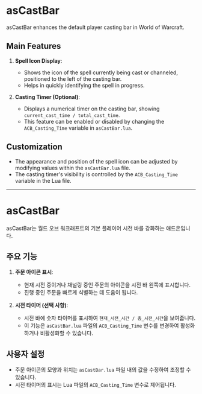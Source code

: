 # asCastBar

asCastBar enhances the default player casting bar in World of Warcraft.

## Main Features

1.  **Spell Icon Display**:
    *   Shows the icon of the spell currently being cast or channeled, positioned to the left of the casting bar.
    *   Helps in quickly identifying the spell in progress.

2.  **Casting Timer (Optional)**:
    *   Displays a numerical timer on the casting bar, showing `current_cast_time / total_cast_time`.
    *   This feature can be enabled or disabled by changing the `ACB_Casting_Time` variable in `asCastBar.lua`.

## Customization

*   The appearance and position of the spell icon can be adjusted by modifying values within the `asCastBar.lua` file.
*   The casting timer's visibility is controlled by the `ACB_Casting_Time` variable in the Lua file.

---

# asCastBar

asCastBar는 월드 오브 워크래프트의 기본 플레이어 시전 바를 강화하는 애드온입니다.

## 주요 기능

1.  **주문 아이콘 표시**:
    *   현재 시전 중이거나 채널링 중인 주문의 아이콘을 시전 바 왼쪽에 표시합니다.
    *   진행 중인 주문을 빠르게 식별하는 데 도움이 됩니다.

2.  **시전 타이머 (선택 사항)**:
    *   시전 바에 숫자 타이머를 표시하여 `현재_시전_시간 / 총_시전_시간`을 보여줍니다.
    *   이 기능은 `asCastBar.lua` 파일의 `ACB_Casting_Time` 변수를 변경하여 활성화하거나 비활성화할 수 있습니다.

## 사용자 설정

*   주문 아이콘의 모양과 위치는 `asCastBar.lua` 파일 내의 값을 수정하여 조정할 수 있습니다.
*   시전 타이머의 표시는 Lua 파일의 `ACB_Casting_Time` 변수로 제어됩니다.
